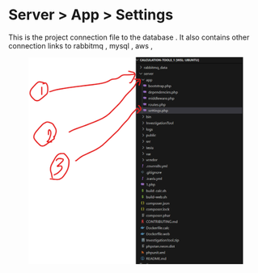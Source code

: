 # Server > App > Settings

This is the project connection file to the database . It also contains other connection links to rabbitmq , mysql , aws ,&#x20;

<figure><img src="../.gitbook/assets/server app settings.png" alt=""><figcaption></figcaption></figure>
